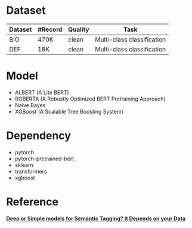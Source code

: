 # Dataset

| Dataset | #Record | Quality | Task                      |
|---------|---------|---------|---------------------------|
| BIO     | 470K    | clean   | Multi-class classification|
| DEF     | 18K     | clean   | Multi-class classification|

# Model
- ALBERT (A Lite BERT)
- ROBERTA (A Robustly Optimized BERT Pretraining Approach)
- Naive Bayes
- XGBoost (A Scalable Tree Boosting System) 

# Dependency
- pytorch
- pytorch-pretrained-bert
- sklearn
- transformers
- xgboost

# Reference 
**[Deep or Simple models for Semantic Tagging? It Depends on your Data](https://arxiv.org/abs/2007.05651)**
